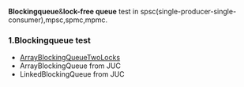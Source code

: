 **Blockingqueue**&**lock-free queue** test in spsc(single-producer-single-consumer),mpsc,spmc,mpmc.

<h3>1.Blockingqueue test</h3>

- [ArrayBlockingQueueTwoLocks](https://github.com/zysaaa/queue-test/blob/master/src/main/java/blockingqueue/ArrayBlockingQueueTwoLocks.java)
- ArrayBlockingQueue from JUC
- LinkedBlockingQueue from JUC




